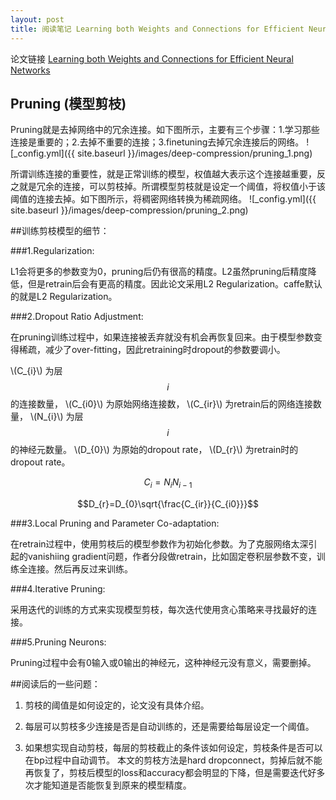 ```yaml
---
layout: post
title: 阅读笔记 Learning both Weights and Connections for Efficient Neural Networks
---
```

论文链接 [Learning both Weights and Connections for Efficient Neural Networks](http://arxiv.org/abs/1506.02626)

## Pruning (模型剪枝)
Pruning就是去掉网络中的冗余连接。如下图所示，主要有三个步骤：1.学习那些连接是重要的；2.去掉不重要的连接；3.finetuning去掉冗余连接后的网络。
![_config.yml]({{ site.baseurl }}/images/deep-compression/pruning_1.png)

所谓训练连接的重要性，就是正常训练的模型，权值越大表示这个连接越重要，反之就是冗余的连接，可以剪枝掉。所谓模型剪枝就是设定一个阈值，将权值小于该阈值的连接去掉。如下图所示，将稠密网络转换为稀疏网络。
![_config.yml]({{ site.baseurl }}/images/deep-compression/pruning_2.png)

##训练剪枝模型的细节：

###1.Regularization:

L1会将更多的参数变为0，pruning后仍有很高的精度。L2虽然pruning后精度降低，但是retrain后会有更高的精度。因此论文采用L2 Regularization。caffe默认的就是L2 Regularization。

###2.Dropout Ratio Adjustment:

在pruning训练过程中，如果连接被丢弃就没有机会再恢复回来。由于模型参数变得稀疏，减少了over-fitting，因此retraining时dropout的参数要调小。
<script type="text/javascript" src="http://cdn.mathjax.org/mathjax/latest/MathJax.js?config=default"></script>
\\(C_{i}\\)
为层$$i$$的连接数量，
\\(C_{i0}\\)
为原始网络连接数，
\\(C_{ir}\\)
为retrain后的网络连接数量，
\\(N_{i}\\)
为层$$i$$的神经元数量。
\\(D_{0}\\)
为原始的dropout rate，
\\(D_{r}\\)
为retrain时的dropout rate。

$$C_{i}=N_{i}N_{i-1}$$

$$D_{r}=D_{0}\sqrt{\frac{C_{ir}}{C_{i0}}}$$

###3.Local Pruning and Parameter Co-adaptation:

在retrain过程中，使用剪枝后的模型参数作为初始化参数。为了克服网络太深引起的vanishiing gradient问题，作者分段做retrain，比如固定卷积层参数不变，训练全连接。然后再反过来训练。

###4.Iterative Pruning:

采用迭代的训练的方式来实现模型剪枝，每次迭代使用贪心策略来寻找最好的连接。

###5.Pruning Neurons:

Pruning过程中会有0输入或0输出的神经元，这种神经元没有意义，需要删掉。

##阅读后的一些问题：

1. 剪枝的阈值是如何设定的，论文没有具体介绍。

2. 每层可以剪枝多少连接是否是自动训练的，还是需要给每层设定一个阈值。

3. 如果想实现自动剪枝，每层的剪枝截止的条件该如何设定，剪枝条件是否可以在bp过程中自动调节。
本文的剪枝方法是hard dropconnect，剪掉后就不能再恢复了，剪枝后模型的loss和accuracy都会明显的下降，但是需要迭代好多次才能知道是否能恢复到原来的模型精度。

